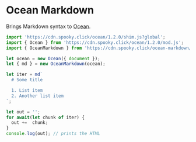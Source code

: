 # Ocean Markdown

Brings Markdown syntax to [Ocean](https://github.com/matthewp/ocean).

```js
import 'https://cdn.spooky.click/ocean/1.2.0/shim.js?global';
import { Ocean } from 'https://cdn.spooky.click/ocean/1.2.0/mod.js';
import { OceanMarkdown } from 'https://cdn.spooky.click/ocean-markdown/0.0.1/mod.js';

let ocean = new Ocean({ document });
let { md } = new OceanMarkdown(ocean);

let iter = md`
  # Some title

  1. List item
  2. Another list item
`;

let out = '';
for await(let chunk of iter) {
  out +=  chunk;
}
console.log(out); // prints the HTML
```